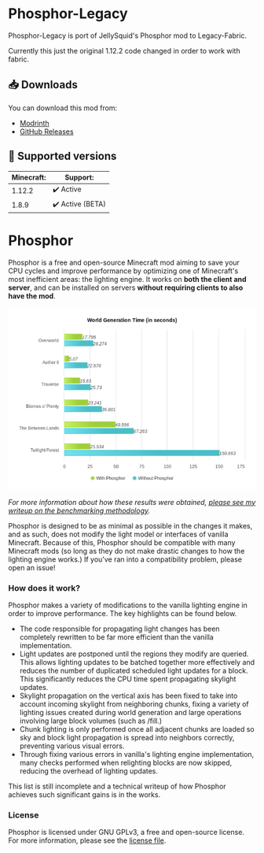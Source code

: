 # Phosphor-Legacy

Phosphor-Legacy is port of JellySquid's Phosphor mod to Legacy-Fabric.

Currently this just the original 1.12.2 code changed in order to work with fabric.

## 📥 Downloads

You can download this mod from:
* [Modrinth](https://modrinth.com/mod/phosphor-legacy)
* [GitHub Releases](https://github.com/Grayray75/Phosphor-Legacy/releases)

## 🎲 Supported versions

| Minecraft: | Support:        |
| ---------- | --------------- |
| 1.12.2     | ✔️ Active        |
| 1.8.9      | ✔️ Active (BETA) |


# Phosphor

Phosphor is a free and open-source Minecraft mod aiming to save your CPU cycles and improve performance by optimizing one of Minecraft's most inefficient areas: the lighting engine.
It works on **both the client and server**, and can be installed on servers **without requiring clients to also have the mod**.

<p align="center">
  <img src="./media/benchmark.png" />
</p>

_For more information about how these results were obtained, [please see my writeup on the benchmarking methodology](https://web.archive.org/web/20201112021842/https://gist.github.com/jellysquid3/3b545be9c00cc59fe5c68927d03ec708)._

Phosphor is designed to be as minimal as possible in the changes it makes, and as such, does not modify the light model or interfaces of vanilla Minecraft. Because of this, Phosphor should be compatible
with many Minecraft mods (so long as they do not make drastic changes to how the lighting engine works.) If you've ran into a compatibility problem, please open an issue!

### How does it work?

Phosphor makes a variety of modifications to the vanilla lighting engine in order to improve performance. The key highlights can be found below.

- The code responsible for propagating light changes has been completely rewritten to be far more efficient than the vanilla implementation.
- Light updates are postponed until the regions they modify are queried. This allows lighting updates to be batched together more effectively and reduces the number of duplicated scheduled light updates for a block.
  This significantly reduces the CPU time spent propagating skylight updates.
- Skylight propagation on the vertical axis has been fixed to take into account incoming skylight from neighboring chunks, fixing a variety of lighting issues created during world generation and large operations
  involving large block volumes (such as /fill.)
- Chunk lighting is only performed once all adjacent chunks are loaded so sky and block light propagation is spread into neighbors correctly, preventing various visual errors.
- Through fixing various errors in vanilla's lighting engine implementation, many checks performed when relighting blocks are now skipped, reducing the overhead of lighting updates.

This list is still incomplete and a technical writeup of how Phosphor achieves such significant gains is in the works.

### License

Phosphor is licensed under GNU GPLv3, a free and open-source license. For more information, please see the [license file](./LICENSE.txt).
